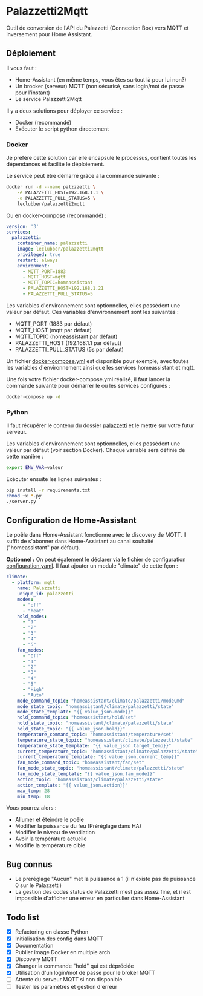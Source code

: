 # Palazzetti2Mqtt

Outil de conversion de l'API du Palazzetti (Connection Box) vers MQTT et inversement pour Home Assistant.

## Déploiement

Il vous faut :

- Home-Assistant (en même temps, vous êtes surtout là pour lui non?)
- Un brocker (serveur) MQTT (non sécurisé, sans login/mot de passe pour l'instant)
- Le service Palazzetti2Mqtt

Il y a deux solutions pour déployer ce service :

- Docker (recommandé)
- Exécuter le script python directement

### Docker

Je préfère cette solution car elle encapsule le processus, contient toutes les dépendances  et facilite le déploiement.

Le service peut être démarré grâce à la commande suivante :

``` sh
docker run -d --name palzzzetti \
    -e PALAZZETTI_HOST=192.168.1.1 \
    -e PALAZZETTI_PULL_STATUS=5 \
    leclubber/palazzetti2mqtt
```

Ou en docker-compose (recommandé) :

``` yaml
version: '3'
services:
  palazzetti:
    container_name: palazzetti
    image: leclubber/palazzetti2mqtt
    privileged: true
    restart: always
    environment:
      - MQTT_PORT=1883
      - MQTT_HOST=mqtt
      - MQTT_TOPIC=homeassistant
      - PALAZZETTI_HOST=192.168.1.21
      - PALAZZETTI_PULL_STATUS=5
```

Les variables d'environnement sont optionnelles, elles possèdent une valeur par défaut. Ces variables d'environnement sont les suivantes :

- MQTT_PORT (1883 par défaut)
- MQTT_HOST (mqtt par défaut)
- MQTT_TOPIC (homeassistant par défaut)
- PALAZZETTI_HOST (192.168.1.1 par défaut)
- PALAZZETTI_PULL_STATUS (5s par défaut)

Un fichier [docker-compose.yml](docker-compose.yml) est disponible pour exemple, avec toutes les variables d'environnement ainsi que les services homeassistant et mqtt.

Une fois votre fichier docker-compose.yml réalisé, il faut lancer la commande suivante pour démarrer le ou les services configurés :

``` sh
docker-compose up -d
```

### Python

Il faut récupérer le contenu du dossier [palazzetti](palazzetti) et le mettre sur votre futur serveur.

Les variables d'environnement sont optionnelles, elles possèdent une valeur par défaut (voir section Docker).
Chaque variable sera définie de cette manière :

``` sh
export ENV_VAR=valeur
```

Exécuter ensuite les lignes suivantes :

``` sh
pip install -r requirements.txt
chmod +x *.py
./server.py
```

## Configuration de Home-Assistant

Le poêle dans Home-Assistant fonctionne avec le discovery de MQTT. Il suffit de s'abonner dans Home-Assistant au canal souhaité ("homeassistant" par défaut).

**Optionnel :** On peut également le déclarer via le fichier de configuration [configuration.yaml](configuration.yaml). Il faut ajouter un module "climate" de cette fçon :
``` yaml
climate:
  - platform: mqtt
    name: Palazzetti
    unique_id: palazzetti
    modes:
      - "off"
      - "heat"
    hold_modes:
      - "1"
      - "2"
      - "3"
      - "4"
      - "5"
    fan_modes:
      - "Off"
      - "1"
      - "2"
      - "3"
      - "4"
      - "5"
      - "High"
      - "Auto"
    mode_command_topic: "homeassistant/climate/palazzetti/modeCmd"
    mode_state_topic: "homeassistant/climate/palazzetti/state"
    mode_state_template: "{{ value_json.mode}}"
    hold_command_topic: "homeassistant/hold/set"
    hold_state_topic: "homeassistant/climate/palazzetti/state"
    hold_state_topic: "{{ value_json.hold}}"
    temperature_command_topic: "homeassistant/temperature/set"
    temperature_state_topic: "homeassistant/climate/palazzetti/state"
    temperature_state_template: "{{ value_json.target_temp}}"
    current_temperature_topic: "homeassistant/climate/palazzetti/state"
    current_temperature_template: "{{ value_json.current_temp}}"
    fan_mode_command_topic: "homeassistant/fan/set"
    fan_mode_state_topic: "homeassistant/climate/palazzetti/state"
    fan_mode_state_template: "{{ value_json.fan_mode}}"
    action_topic: "homeassistant/climate/palazzetti/state"
    action_template: "{{ value_json.action}}"
    max_temp: 28
    min_temp: 18
```

Vous pourrez alors :
- Allumer et éteindre le poêle
- Modifier la puissance du feu (Préréglage dans HA)
- Modifier le niveau de ventilation
- Avoir la température actuelle
- Modifie la température cible

## Bug connus
- Le préréglage "Aucun" met la puissance à 1 (il n'existe pas de puissance 0 sur le Palazzetti)
- La gestion des codes status de Palazzetti n'est pas assez fine, et il est impossible d'afficher une erreur en particulier dans Home-Assistant

## Todo list

- [x] Refactoring en classe Python
- [x] Initialisation des config dans MQTT
- [x] Documentation
- [x] Publier image Docker en multiple arch
- [x] Discovery MQTT
- [x] Changer la commande "hold" qui est dépréciée
- [x] Utilisation d'un login/mot de passe pour le broker MQTT
- [ ] Attente du serveur MQTT si non disponible
- [ ] Tester les paramètres et gestion d'erreur

